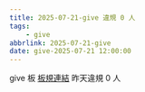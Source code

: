 ```yaml
---
title: 2025-07-21-give 違規 0 人
tags:
    - give
abbrlink: 2025-07-21-give
date: give-2025-07-21 12:00:00
---
```

give 板 [板規連結](https://www.ptt.cc/bbs/give/M.1612495900.A.C32.html)
昨天違規 0 人
